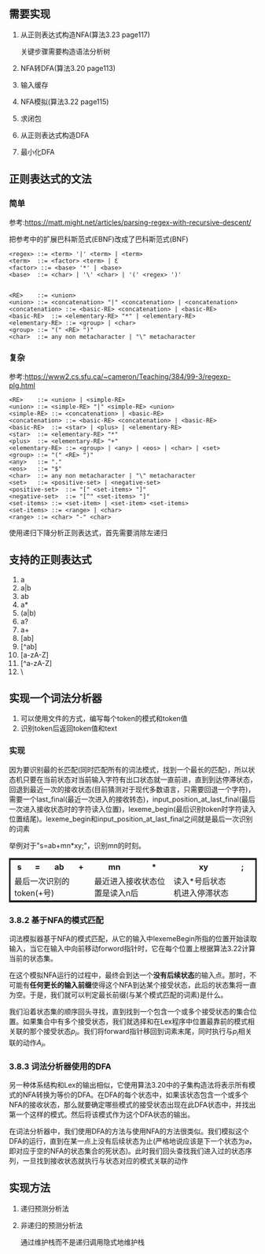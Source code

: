 ## 需要实现

1. 从正则表达式构造NFA(算法3.23 page117)

    关键步骤需要构造语法分析树

3. NFA转DFA(算法3.20 page113)
2. 输入缓存

4. NFA模拟(算法3.22 page115)
5. 求闭包
6. 从正则表达式构造DFA
7. 最小化DFA

## 正则表达式的文法

### 简单
参考:https://matt.might.net/articles/parsing-regex-with-recursive-descent/

把参考中的扩展巴科斯范式(EBNF)改成了巴科斯范式(BNF)

    <regex>	::=	<term> '|' <term> | <term>
    <term>	::=	<factor> <term> | Ɛ
    <factor> ::= <base> '*' | <base>
    <base>	::= <char> | '\' <char> | '(' <regex> ')'


    <RE>	::=	<union>
    <union>	::=	<concatenation> "|" <concatenation> | <concatenation>
    <concatenation>	::=	<basic-RE> <concatenation> | <basic-RE>
    <basic-RE>	::=	<elementary-RE> "*" | <elementary-RE>
    <elementary-RE>	::=	<group> | <char>
    <group>	::=	"(" <RE> ")"
    <char>	::=	any non metacharacter | "\" metacharacter

### 复杂
参考:https://www2.cs.sfu.ca/~cameron/Teaching/384/99-3/regexp-plg.html

    <RE>	::=	<union> | <simple-RE>
    <union>	::=	<simple-RE> "|" <simple-RE> <union>
    <simple-RE>	::=	<concatenation> | <basic-RE>
    <concatenation>	::=	<basic-RE> <concatenation> | <basic-RE>
    <basic-RE>	::=	<star> | <plus> | <elementary-RE>
    <star>	::=	<elementary-RE> "*"
    <plus>	::=	<elementary-RE> "+"
    <elementary-RE>	::=	<group> | <any> | <eos> | <char> | <set>
    <group>	::=	"(" <RE> ")"
    <any>	::=	"."
    <eos>	::=	"$"
    <char>	::=	any non metacharacter | "\" metacharacter
    <set>	::=	<positive-set> | <negative-set>
    <positive-set>	::=	"[" <set-items> "]"
    <negative-set>	::=	"[^" <set-items> "]"
    <set-items>	::=	<set-item> | <set-item> <set-items>
    <set-items>	::=	<range> | <char>
    <range>	::=	<char> "-" <char>

使用递归下降分析正则表达式，首先需要消除左递归

## 支持的正则表达式
1. a
2. a|b
3. ab
4. a*
5. (a|b)
6. a?
7. a+
8. [ab]
9. [^ab]
10. [a-zA-Z]
11. [^a-zA-Z]
12. \\

## 实现一个词法分析器
1. 可以使用文件的方式，编写每个token的模式和token值
2. 识别token后返回token值和text

### 实现
因为要识别最的长匹配(同时匹配所有的词法模式，找到一个最长的匹配)，所以状态机只要在当前状态对当前输入字符有出口状态就一直前进，直到到达停滞状态，回退到最近一次的接收状态(目前猜测对于现代多数语言，只需要回退一个字符)，需要一个last_final(最近一次进入的接收转态)，input_position_at_last_final(最后一次进入接收状态时的字符读入位置)，lexeme_begin(最后识别token时字符读入位置结尾)。lexeme_begin和input_position_at_last_final之间就是最后一次识别的词素

举例对于"s=ab+mn*xy;"，识别mn的时刻。

<style>
    table {
        width: 100%;
        border-collapse: collapse;
        border-spacing: 0;
        border: 3px solid;
        empty-cells: show;
    }
</style>

<table>
    <tr>
        <th>s</th>
        <th>=</th>
        <th>ab</th>
        <th>+</th>
        <th>mn</th>
        <th>*</th>
        <th>xy</th>
        <th>;</th>
    </tr>
    <tr>
        <td colspan="4">最后一次识别的token(+号)</td>
        <td colspan="2">最近进入接收状态位置是读入n后</td>
        <td colspan="1">读入*号后状态机进入停滞状态</td>
        <td colspan="1"> </td>
        <td colspan="1"> </td>
    </tr>
</table>


### 3.8.2 基于NFA的模式匹配
词法模拟器基于NFA的模式匹配，从它的输入中lexemeBegin所指的位置开始读取输入，当它在输入中向前移动forword指针时，它在每个位置上根据算法3.22计算当前的状态集。

在这个模拟NFA运行的过程中，最终会到达一个<strong>没有后续状态</strong>的输入点。那时，不可能有<strong>任何更长的输入前缀</strong>使得这个NFA到达某个接受状态，此后的状态集将一直为空。于是，我们就可以判定最长前缀(与某个模式匹配的词素)是什么。

我们沿着状态集的顺序回头寻找，直到找到一个包含一个或多个接受状态的集合位置。如果集合中有多个接受状态，我们就选择和在Lex程序中位置最靠前的模式相关联的那个接受状态$p_i$。我们将forward指针移回到词素末尾，同时执行与$p_i$相关联的动作$A_i$。

### 3.8.3 词法分析器使用的DFA
另一种体系结构和Lex的输出相似，它使用算法3.20中的子集构造法将表示所有模式的NFA转换为等价的DFA。在DFA的每个状态中，如果该状态包含一个或多个NFA的接收状态，那么就要确定哪些模式的接受状态出现在此DFA状态中，并找出第一个这样的模式。然后将该模式作为这个DFA状态的输出。

在词法分析器中，我们使用DFA的方法与使用NFA的方法很类似。我们模拟这个DFA的运行，直到在某一点上没有后续状态为止(严格地说应该是下一个状态为$\varnothing$，即对应于空的NFA的状态集合的死状态)。此时我们回头查找我们进入过的状态序列，一旦找到接收状态就执行与状态对应的模式关联的动作


## 实现方法
1. 递归预测分析法
2. 非递归的预测分析法

    通过维护栈而不是递归调用隐式地维护栈